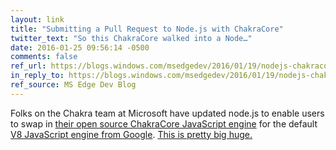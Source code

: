 ```yaml
---
layout: link
title: "Submitting a Pull Request to Node.js with ChakraCore"
twitter_text: "So this ChakraCore walked into a Node…"
date: 2016-01-25 09:56:14 -0500
comments: false
ref_url: https://blogs.windows.com/msedgedev/2016/01/19/nodejs-chakracore-mainline/
in_reply_to: https://blogs.windows.com/msedgedev/2016/01/19/nodejs-chakracore-mainline/
ref_source: MS Edge Dev Blog
---
```


Folks on the Chakra team at Microsoft have updated node.js to enable users to swap in [their open source ChakraCore JavaScript engine](https://github.com/Microsoft/ChakraCore) for the default [V8 JavaScript engine from Google](https://developers.google.com/v8/?hl=en). [This is pretty big huge.](https://github.com/nodejs/node/pull/4765)